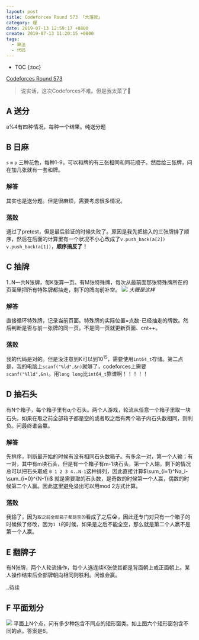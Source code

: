 ```yaml
---
layout: post
title: Codeforces Round 573 「大落败」
category: 理
date: 2019-07-13 12:59:17 +0800
create: 2019-07-13 11:20:15 +0800
tags: 
  - 算法
  - 代码
---
```


- TOC
{:toc}

[Codeforces Round 573](https://codeforces.com/contest/1191)

> 说实话，这次Codeforces不难。但是我太菜了🥬

## A 送分
a%4有四种情况，每种一个结果。纯送分题

## B 日麻
`s` `m` `p` 三种花色，每种1-9。可以和牌的有三张相同和同花顺子。然后给三张牌，问在加几张就有一套和牌。

### 解答
其实也是送分题。但是很麻烦，需要考虑很多情况。

### 落败
通过了pretest，但是最后验证的时候失败了。原因是我先把输入的三张牌排了顺序，然后在后面的计算里有一个状况不小心改成了`v.push_back(a[2])` `v.push_back(a[1])`，**顺序搞反了！**

## C 抽牌
1..N一共N张牌，每K张算一页。有M张特殊牌，每次从最前面那张特殊牌所在的页面里把所有特殊牌都抽走，剩下的牌向前补空。
![](https://codeforces.com/predownloaded/6c/ff/6cff32bda5b74a2e511a4f00ef8590a4e1ac0b6f.png)
*大概是这样*

### 解答
直接循环特殊牌，记录当前页面。特殊牌的实际位置=点数-已经抽走的牌数。然后判断是否与前一张牌的同一页。不是同一页就更新页面、cnt++。

### 落败
我的代码是对的。但是没注意到K可以到$10^{15}$，需要使用`int64_t`存储。第二点是，我的电脑上`scanf("%ld",&n)`就够了，codeforces上需要`scanf("%lld",&n)`。用`long long`比`int64_t`靠谱啊！！！！！

## D 抽石头
有N个箱子，每个箱子里有$a_i$个石头。两个人游戏，轮流从任意一个箱子里取一块石头。如果在取之前全部箱子都是空的或者取之后有两个箱子内石头数相同，则判负。问最终谁会赢。

### 解答
先排序，判断最开始的时候有没有相同石头数箱子。有多余一对，第一个人输；有一对，其中有m块石头，但是有一个箱子有m-1块石头，第一个人输。剩下的情况总可以把石头取成 `0 1 2 3 4..N-1`这种排列，因此直接计算$\sum_{i=1}^Na_i-\sum_{i=0}^{N-1}i$  就是需要取的石头数，是奇数的时候第一个人赢，偶数的时候第二个人赢。因此这里避免溢出可以用mod 2方式计算。

### 落败
我输了，因为`取之前全部箱子都是空的`看成了之后😭，因此还专门对只有一个箱子的时候做了修改，因为`1 1`的时候，如果是之后不能全空，那么就是第二个人赢不是第一个人赢。

## E 翻牌子
有N张牌，两个人轮流操作，每个人选连续K张使其都是背面朝上或正面朝上。某人操作结束后全部牌朝向相同则胜利。问谁会赢。

..待续

## F 平面划分
![](https://codeforces.com/predownloaded/3f/7a/3f7a4cdb7d34efd926616273c560d7c4fe2e229a.png)
平面上N个点，问有多少种包含不同点的矩形窗类。如上图六个矩形窗包含不同的点。答案是6。